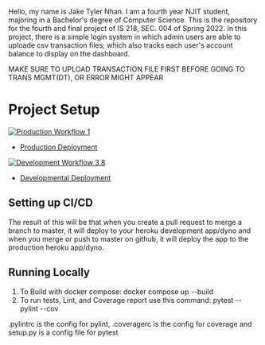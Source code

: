 Hello, my name is Jake Tyler Nhan. I am a fourth year NJIT student, majoring in a Bachelor's degree of Computer Science. This is the repository for the fourth and final project of IS 218, SEC. 004 of Spring 2022. In this project, there is a simple login system in which admin users are able to uploade csv transaction files; which also tracks each user's account balance to display on the dashboard.

MAKE SURE TO UPLOAD TRANSACTION FILE FIRST BEFORE GOING TO TRANS MGMT(DT), OR ERROR MIGHT APPEAR

# Project Setup

[![Production Workflow 1](https://github.com/jtn24-NJIT/final_flask_Project/actions/workflows/prod.yml/badge.svg)](https://github.com/jtn24-NJIT/final_flask_Project/actions/workflows/prod.yml)

* [Production Deployment](https://jtn24-final-proj-prod.herokuapp.com/)


[![Development Workflow 3.8](https://github.com/jtn24-NJIT/final_flask_Project/actions/workflows/dev.yml/badge.svg)](https://github.com/jtn24-NJIT/final_flask_Project/actions/workflows/dev.yml)

* [Developmental Deployment](https://jtn24-final-proj-dev.herokuapp.com/)


## Setting up CI/CD

The result of this will be that when you create a pull request to merge a branch to master, it will deploy to your
heroku development app/dyno and when you merge or push to master on github, it will deploy the app to the production heroku
app/dyno.

## Running Locally

1. To Build with docker compose:
   docker compose up --build
2. To run tests, Lint, and Coverage report use this command: pytest --pylint --cov

.pylintrc is the config for pylint, .coveragerc is the config for coverage and setup.py is a config file for pytest
